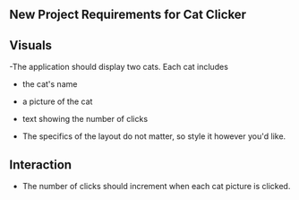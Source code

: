 ## New Project Requirements for Cat Clicker

## Visuals
-The application should display two cats. Each cat includes
  - the cat's name
  - a picture of the cat
  - text showing the number of clicks

- The specifics of the layout do not matter, so style it however you'd like.

## Interaction
- The number of clicks should increment when each cat picture is clicked.